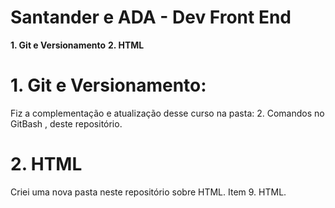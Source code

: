 # Santander e ADA - Dev Front End

**1. Git e Versionamento**
**2. HTML**

# 1. Git e Versionamento: 

Fiz a complementação e atualização desse curso na pasta: 2. Comandos no GitBash , deste repositório.

# 2. **HTML**

Criei uma nova pasta neste repositório sobre HTML. Item 9. HTML.